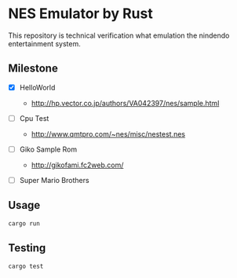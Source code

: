 NES Emulator by Rust
=====================

This repository is technical verification what emulation the nindendo entertainment system.

Milestone
---------------------

- [x] HelloWorld
    - http://hp.vector.co.jp/authors/VA042397/nes/sample.html
- [ ] Cpu Test
    - http://www.qmtpro.com/~nes/misc/nestest.nes
- [ ] Giko Sample Rom
    - http://gikofami.fc2web.com/
- [ ] Super Mario Brothers


Usage
---------------------

```bash
cargo run
```

Testing
---------------------

```bash
cargo test
```
